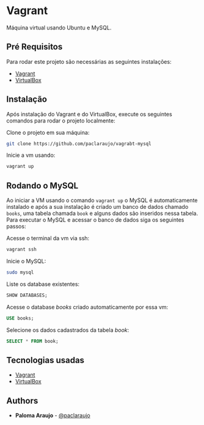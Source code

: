 # Vagrant

Máquina virtual usando Ubuntu e MySQL.

## Pré Requisitos

Para rodar este projeto são necessárias as seguintes instalações: 

- [Vagrant](https://www.vagrantup.com/)
- [VirtualBox](https://www.virtualbox.org/)

## Instalação

Após instalação do Vagrant e do VirtualBox, execute os seguintes comandos para rodar o projeto localmente:

Clone o projeto em sua máquina:
```sh
git clone https://github.com/paclaraujo/vagrabt-mysql
```

Inicie a vm usando:
```sh
vagrant up
```

## Rodando o MySQL

Ao iniciar a VM usando o comando `vagrant up` o MySQL é automaticamente instalado e após a sua instalação é criado um banco de dados chamado `books`, uma tabela chamada `book` e alguns dados são inseridos nessa tabela. Para executar o MySQL e acessar o banco de dados siga os seguintes passos:

Acesse o terminal da vm via ssh:
```sh
vagrant ssh
```

Inicie o MySQL: 
```sh
sudo mysql
```

Liste os database existentes:
```sql
SHOW DATABASES;
```

Acesse o database *books* criado automaticamente por essa vm:
```sql
USE books;
```

Selecione os dados cadastrados da tabela *book*:
```sql
SELECT * FROM book;
```

## Tecnologias usadas

- [Vagrant](https://www.vagrantup.com/)
- [VirtualBox](https://www.virtualbox.org/) 

## Authors

* **Paloma Araujo** - [@paclaraujo](https://github.com/paclaraujo)